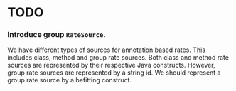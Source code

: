 # TODO

### Introduce group `RateSource`.

We have different types of sources for annotation based rates.
This includes class, method and group rate sources. Both class
and method rate sources are represented by their respective 
Java constructs. However, group rate sources are represented
by a string id. We should represent a group rate source by a 
befitting construct. 








